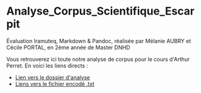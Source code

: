 # Analyse_Corpus_Scientifique_Escarpit
Évaluation Iramuteq, Markdown &amp; Pandoc, réalisée par Mélanie AUBRY et Cécile PORTAL, en 2ème année de Master DNHD

Vous retrouverez ici toute notre analyse de corpus pour le cours d'Arthur Perret. En voici les liens directs :

* [Lien vers le dossier d'analyse](https://github.com/belzepaf/Analyse_Corpus_Scientifique_Escarpit/blob/master/analyse.md)
* [Liens vers le fichier encodé .txt](https://github.com/belzepaf/Analyse_Corpus_Scientifique_Escarpit/blob/master/total_des_articles_encodes.txt)
